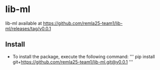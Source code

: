 # lib-ml
lib-ml available at https://github.com/remla25-team1/lib-ml/releases/tag/v0.0.1

## Install
- To install the package, execute the following command:
    '''
    pip install git+https://github.com/remla25-team1/lib-ml.git@v0.0.1
    '''